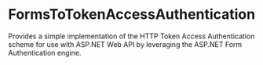 FormsToTokenAccessAuthentication
================================

Provides a simple implementation of the HTTP Token Access Authentication scheme for use with ASP.NET Web API by leveraging the ASP.NET Form Authentication engine.
